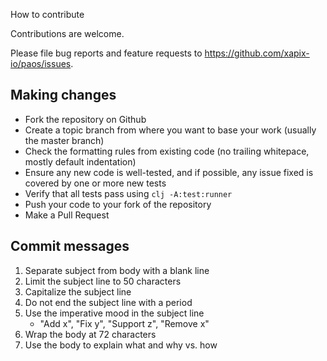 How to contribute

Contributions are welcome.

Please file bug reports and feature requests to https://github.com/xapix-io/paos/issues.

## Making changes

* Fork the repository on Github
* Create a topic branch from where you want to base your work (usually the master branch)
* Check the formatting rules from existing code (no trailing whitepace, mostly default indentation)
* Ensure any new code is well-tested, and if possible, any issue fixed is covered by one or more new tests
* Verify that all tests pass using `clj -A:test:runner`
* Push your code to your fork of the repository
* Make a Pull Request

## Commit messages

1. Separate subject from body with a blank line
2. Limit the subject line to 50 characters
3. Capitalize the subject line
4. Do not end the subject line with a period
5. Use the imperative mood in the subject line
    - "Add x", "Fix y", "Support z", "Remove x"
6. Wrap the body at 72 characters
7. Use the body to explain what and why vs. how
